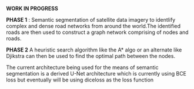 **WORK IN PROGRESS**

**PHASE 1** : Semantic segmentation of satellite data imagery to identlify complex and dense road networks from around the world.The identified roads are then used to construct a graph network comprising of nodes and roads.


**PHASE 2** A heuristic search algorithm like the A* algo or an alternate like Djikstra can then be used to find the optimal path between the nodes.

The current architecture being used for the means of semantic segmentation is a derived U-Net architecture which is currently using BCE loss but eventually will be using diceloss as the loss function

